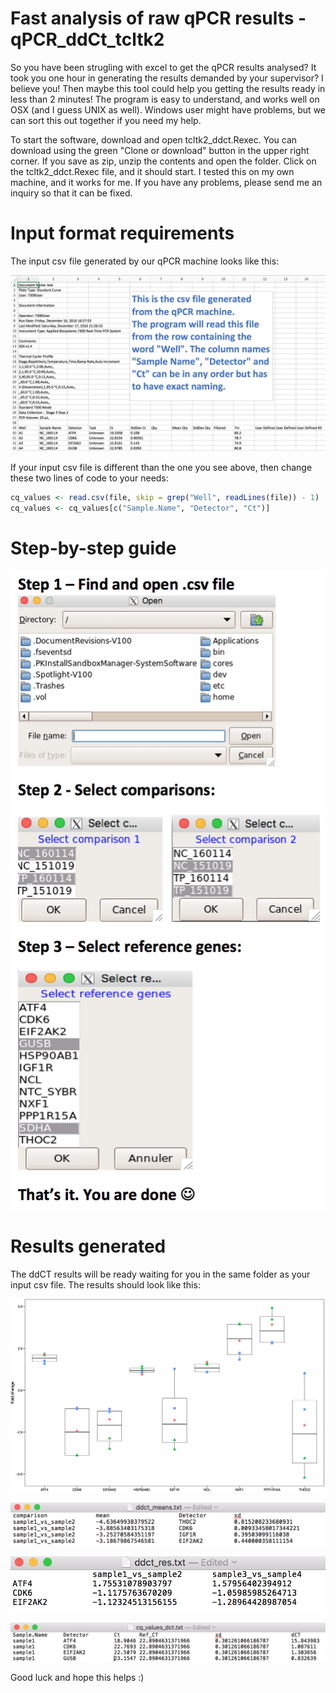 # Fast analysis of raw qPCR results - qPCR_ddCt_tcltk2

So you have been strugling with excel to get the qPCR results analysed? It took you one hour in generating the results demanded by your supervisor? I believe you! Then maybe this tool could help you getting the results ready in less than 2 minutes!
The program is easy to understand, and works well on OSX (and I guess UNIX as well). Windows user might have problems, but we can sort this out together if you need my help.

To start the software, download and open tcltk2_ddct.Rexec. You can download using the green "Clone or download" button in the upper right corner. If you save as zip, unzip the contents and open the folder. Click on the tcltk2_ddct.Rexec file, and it should start. I tested this on my own machine, and it works for me. If you have any problems, please send me an inquiry so that it can be fixed. 


# Input format requirements
The input csv file generated by our qPCR machine looks like this:

![alt text](https://github.com/utnesp/qPCR_ddCt_tcltk2/blob/master/input.csv.file.png)


If your input csv file is different than the one you see above, then change these two lines of code to your needs:

```R
cq_values <- read.csv(file, skip = grep("Well", readLines(file)) - 1)
cq_values <- cq_values[c("Sample.Name", "Detector", "Ct")]
```


# Step-by-step guide
![alt text](https://github.com/utnesp/qPCR_ddCt_tcltk2/blob/master/Step-by-step_guide.png)


# Results generated
The ddCT results will be ready waiting for you in the same folder as your input csv file. 
The results should look like this:

![alt text](https://github.com/utnesp/qPCR_ddCt_tcltk2/blob/master/ddCT.plot.png)

![alt text](https://github.com/utnesp/qPCR_ddCt_tcltk2/blob/master/ddct_means.png)

![alt text](https://github.com/utnesp/qPCR_ddCt_tcltk2/blob/master/ddCT_res.png)

![alt text](https://github.com/utnesp/qPCR_ddCt_tcltk2/blob/master/cq_values_dct.png)



Good luck and hope this helps :)
